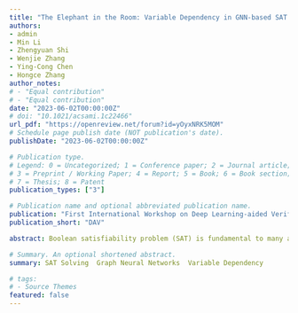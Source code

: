 ```yaml
---
title: "The Elephant in the Room: Variable Dependency in GNN-based SAT Solving"
authors:
- admin
- Min Li
- Zhengyuan Shi
- Wenjie Zhang
- Ying-Cong Chen
- Hongce Zhang
author_notes:
# - "Equal contribution"
# - "Equal contribution"
date: "2023-06-02T00:00:00Z"
# doi: "10.1021/acsami.1c22466"
url_pdf: "https://openreview.net/forum?id=yOyxNRK5MOM"
# Schedule page publish date (NOT publication's date).
publishDate: "2023-06-02T00:00:00Z"

# Publication type.
# Legend: 0 = Uncategorized; 1 = Conference paper; 2 = Journal article;
# 3 = Preprint / Working Paper; 4 = Report; 5 = Book; 6 = Book section;
# 7 = Thesis; 8 = Patent
publication_types: ["3"]

# Publication name and optional abbreviated publication name.
publication: "First International Workshop on Deep Learning-aided Verification"
publication_short: "DAV"

abstract: Boolean satisfiability problem (SAT) is fundamental to many applications. Existing works have used graph neural networks (GNNs) for (approximate) SAT solving. Typical GNN-based end-to-end SAT solvers predict SAT solutions concurrently. We show that for a group of symmetric SAT problems, the concurrent prediction is guaranteed to produce a wrong answer because it neglects the dependency among Boolean variables in SAT problems. We propose AsymSAT, a GNN-based architecture which integrates recurrent neural networks to generate dependent predictions for variable assignments. The experiment results show that dependent variable prediction extends the solving capability of the GNN-based method as it improves the number of solved SAT instances on large test sets.

# Summary. An optional shortened abstract.
summary: SAT Solving  Graph Neural Networks  Variable Dependency

# tags:
# - Source Themes
featured: false
---
```

